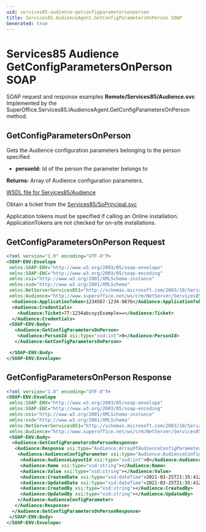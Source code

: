 ```yaml
---
uid: services85-audience-getconfigparametersonperson
title: Services85.AudienceAgent.GetConfigParametersOnPerson SOAP
Generated: true
---
```


# Services85 Audience GetConfigParametersOnPerson SOAP

SOAP request and response examples **Remote/Services85/Audience.svc**
Implemented by the <see cref="M:SuperOffice.Services85.IAudienceAgent.GetConfigParametersOnPerson">SuperOffice.Services85.IAudienceAgent.GetConfigParametersOnPerson</see> method.

## GetConfigParametersOnPerson

Gets the Audience configuration parameters belonging to the person specified

* **personId:** Id of the person the parameter belongs to

**Returns:** Array of Audience configuration parameters.


[WSDL file for Services85/Audience](../Services85-Audience.md)

Obtain a ticket from the [Services85/SoPrincipal.svc](../SoPrincipal/SoPrincipal.md)

Application tokens must be specified if calling an Online installation. ApplicationTokens are not checked for on-site installations.

## GetConfigParametersOnPerson Request

```xml
<?xml version="1.0" encoding="UTF-8"?>
<SOAP-ENV:Envelope
 xmlns:SOAP-ENV="http://www.w3.org/2003/05/soap-envelope"
 xmlns:SOAP-ENC="http://www.w3.org/2003/05/soap-encoding"
 xmlns:xsi="http://www.w3.org/2001/XMLSchema-instance"
 xmlns:xsd="http://www.w3.org/2001/XMLSchema"
 xmlns:NetServerServices851="http://schemas.microsoft.com/2003/10/Serialization/"
 xmlns:Audience="http://www.superoffice.net/ws/crm/NetServer/Services85">
  <Audience:ApplicationToken>1234567-1234-9876</Audience:ApplicationToken>
  <Audience:Credentials>
    <Audience:Ticket>7T:1234abcxyzExample==</Audience:Ticket>
  </Audience:Credentials>
 <SOAP-ENV:Body>
   <Audience:GetConfigParametersOnPerson>
    <Audience:PersonId xsi:type="xsd:int">0</Audience:PersonId>
   </Audience:GetConfigParametersOnPerson>

 </SOAP-ENV:Body>
</SOAP-ENV:Envelope>

```


## GetConfigParametersOnPerson Response

```xml
<?xml version="1.0" encoding="UTF-8"?>
<SOAP-ENV:Envelope
 xmlns:SOAP-ENV="http://www.w3.org/2003/05/soap-envelope"
 xmlns:SOAP-ENC="http://www.w3.org/2003/05/soap-encoding"
 xmlns:xsi="http://www.w3.org/2001/XMLSchema-instance"
 xmlns:xsd="http://www.w3.org/2001/XMLSchema"
 xmlns:NetServerServices851="http://schemas.microsoft.com/2003/10/Serialization/"
 xmlns:Audience="http://www.superoffice.net/ws/crm/NetServer/Services85">
 <SOAP-ENV:Body>
  <Audience:GetConfigParametersOnPersonResponse>
   <Audience:Response xsi:type="Audience:ArrayOfAudienceConfigParameter">
    <Audience:AudienceConfigParameter xsi:type="Audience:AudienceConfigParameter">
     <Audience:AudienceLayoutId xsi:type="xsd:int">0</Audience:AudienceLayoutId>
     <Audience:Name xsi:type="xsd:string"></Audience:Name>
     <Audience:Value xsi:type="xsd:string"></Audience:Value>
     <Audience:CreatedDate xsi:type="xsd:dateTime">2021-03-25T21:35:41Z</Audience:CreatedDate>
     <Audience:UpdatedDate xsi:type="xsd:dateTime">2021-03-25T21:35:41Z</Audience:UpdatedDate>
     <Audience:CreatedBy xsi:type="xsd:string"></Audience:CreatedBy>
     <Audience:UpdatedBy xsi:type="xsd:string"></Audience:UpdatedBy>
    </Audience:AudienceConfigParameter>
   </Audience:Response>
  </Audience:GetConfigParametersOnPersonResponse>
 </SOAP-ENV:Body>
</SOAP-ENV:Envelope>

```


